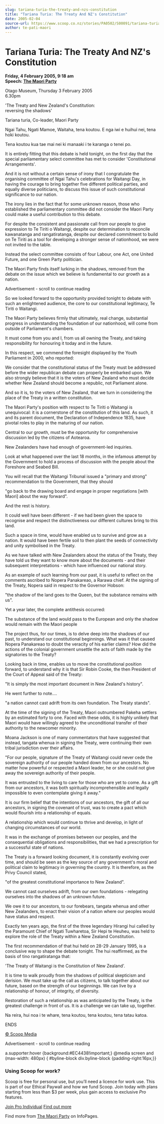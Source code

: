 ```yaml
---
slug: tariana-turia-the-treaty-and-nzs-constitution
title: "Tariana Turia: The Treaty And NZ's Constitution"
date: 2005-02-04
source-url: https://www.scoop.co.nz/stories/PA0502/S00091/tariana-turia-the-treaty-and-nzs-constitution.htm
author: te-pati-maori
---
```

Tariana Turia: The Treaty And NZ's Constitution
===============================================

**Friday, 4 February 2005, 9:18 am**  
**Speech: [The Maori Party](https://info.scoop.co.nz/The_Maori_Party)**

Otago Museum, Thursday 3 February 2005  
6.30pm

'The Treaty and New Zealand's Constitution:  
reversing the shadows'

Tariana turia, Co-leader, Maori Party

  
Ngai Tahu, Ngati Mamoe, Waitaha, tena koutou. E nga iwi e huihui nei, tena hoki koutou.

Tena koutou kua tae mai nei ki manaaki i te karanga o tenei po.

It is entirely fitting that this debate is held tonight, on the first day that the special parliamentary select committee has met to consider 'Constitutional Arrangements'.

And it is not without a certain sense of irony that I congratulate the organising committee of Ngai Tahu's celebrations for Waitangi Day, in having the courage to bring together five different political parties, and equally diverse politicians, to discuss this issue of such constitutional significance to our nation.

The irony lies in the fact that for some unknown reason, those who established the parliamentary committee did not consider the Maori Party could make a useful contribution to this debate.

For despite the consistent and passionate call from our people to give expression to Te Tiriti o Waitangi, despite our determination to reconcile kawanatanga and rangatiratanga, despite our declared commitment to build on Te Tiriti as a tool for developing a stronger sense of nationhood, we were not invited to the table.

Instead the select committee consists of four Labour, one Act, one United Future, and one Green Party politician.

The Maori Party finds itself lurking in the shadows, removed from the debate on the issue which we believe is fundamental to our growth as a nation.

Advertisement - scroll to continue reading





So we looked forward to the opportunity provided tonight to debate with such an enlightened audience, the core to our constitutional legitimacy, Te Tiriti o Waitangi.

The Maori Party believes firmly that ultimately, real change, substantial progress in understanding the foundation of our nationhood, will come from outside of Parliament's chambers.

It must come from you and I, from us all owning the Treaty, and taking responsibility for honouring it today and in the future.

In this respect, we commend the foresight displayed by the Youth Parliament in 2000, who reported:

We consider that the constitutional status of the Treaty must be addressed before the wider republican debate can properly be embarked upon. We also strongly believe that it is the voters of New Zealand who must decide whether New Zealand should become a republic, not Parliament alone.

And so it is, to the voters of New Zealand, that we turn in considering the place of the Treaty in a written constitution.

The Maori Party's position with respect to Te Tiriti o Waitangi is unequivocal: it is a cornerstone of the constitution of this land. As such, it and its parent document, the Declaration of Independence 1835, have pivotal roles to play in the maturing of our nation.

Central to our growth, must be the opportunity for comprehensive discussion led by the citizens of Aotearoa.

New Zealanders have had enough of government-led inquiries.

Look at what happened over the last 18 months, in the infamous attempt by the Government to hold a process of discussion with the people about the Foreshore and Seabed Bill.

You will recall that the Waitangi Tribunal issued a "primary and strong" recommendation to the Government, that they should

"go back to the drawing board and engage in proper negotiations \[with Maori\] about the way forward".

And the rest is history.

It could well have been different - if we had been given the space to recognise and respect the distinctiveness our different cultures bring to this land.

Such a space in time, would have enabled us to survive and grow as a nation. It would have been fertile soil to then plant the seeds of connectivity and unity symbolised in the Treaty.

As we have talked with New Zealanders about the status of the Treaty, they have told us they want to know more about the documents - and their subsequent interpretations - which have influenced our national story.

As an example of such learning from our past, it is useful to reflect on the comments ascribed to Nopera Panakareao, a Rarawa chief. At the signing of the Treaty, Nopera said in respect to the Governor Hobson:

"the shadow of the land goes to the Queen, but the substance remains with us".

Yet a year later, the complete antithesis occurred:

The substance of the land would pass to the European and only the shadow would remain with the Maori people

The project thus, for our times, is to delve deep into the shadows of our past, to understand our constitutional beginnings. What was it that caused Nopera Panakareao to doubt the veracity of his earlier claims? How did the actions of the colonial government unsettle the acts of faith made by the signatories to the Treaty?

Looking back in time, enables us to move the constitutional position forward, to understand why it is that Sir Robin Cooke, the then President of the Court of Appeal said of the Treaty:

"It is simply the most important document in New Zealand's history".

He went further to note....

"a nation cannot cast adrift from its own foundation. The Treaty stands".

At the time of the signing of the Treaty, Maori outnumbered Pakeha settlers by an estimated forty to one. Faced with these odds, it is highly unlikely that Maori would have willingly agreed to the unconditional transfer of their authority to the newcomer minority.

Moana Jackson is one of many commentators that have suggested that instead, tangata whenua in signing the Treaty, were continuing their own tribal jurisdiction over their affairs.

"For our people, signature of the Treaty of Waitangi could never cede the sovereign authority of our people handed down from our ancestors. No matter how powerful or respected a Maori leader, he or she could not give away the sovereign authority of their people.

It was entrusted to the living to care for those who are yet to come. As a gift from our ancestors, it was both spiritually incomprehensible and legally impossible to even contemplate giving it away."

It is our firm belief that the intentions of our ancestors, the gift of all our ancestors, in signing the covenant of trust, was to create a pact which would flourish into a relationship of equals.

A relationship which would continue to thrive and develop, in light of changing circumstances of our world.

It was in the exchange of promises between our peoples, and the consequential obligations and responsibilities, that we had a prescription for a successful state of nations.

The Treaty is a forward looking document, it is constantly evolving over time, and should be seen as the key source of any government's moral and political claim to legitimacy in governing the country. It is therefore, as the Privy Council stated,

"of the greatest constitutional importance to New Zealand".

We cannot cast ourselves adrift, from our own foundations - relegating ourselves into the shadows of an unknown future.

We owe it to our ancestors, to our forebears, tangata whenua and other New Zealanders, to enact their vision of a nation where our peoples would have status and respect.

Exactly ten years ago, the first of the three legendary Hirangi hui called by the Paramount Chief of Ngati Tuwharetoa, Sir Hepi te Heuheu, was held to explore the role of the Treaty within a New Zealand Constitution.

The first recommendation of that hui held on 28-29 January 1995, is a conclusive way to shape the debate tonight. The hui reaffirmed, as the basis of tino rangatiratanga that:

'The Treaty of Waitangi is the Constitution of New Zealand'.

It is time to walk proudly from the shadows of political skepticism and derision. We must take up the call as citizens, to talk together about our future, based on the strength of our beginnings. We can live by a relationship of honour, of integrity, of diversity.

Restoration of such a relationship as was anticipated by the Treaty, is the greatest challenge in front of us. It is a challenge we can take up, together.

Na reira, hui noa i te whare, tena koutou, tena koutou, tena tatau katoa.

ENDS

[© Scoop Media](http://www.scoop.co.nz/about/terms.html)  

Advertisement - scroll to continue reading



a.supporter:hover {background:#EC4438!important;} @media screen and (max-width: 480px) { #byline-block div.byline-block {padding-right:16px;}}

### Using Scoop for work?

Scoop is free for personal use, but you’ll need a licence for work use. This is part of our Ethical Paywall and how we fund Scoop. Join today with plans starting from less than $3 per week, plus gain access to exclusive _Pro_ features.  
  
[Join Pro Individual](https://pro.scoop.co.nz/Individual/?from=ProIn24) [Find out more](https://pro.scoop.co.nz/using-scoop-for-work/?from=ProIn24)

Find more from [The Maori Party](https://info.scoop.co.nz/The_Maori_Party) on InfoPages.